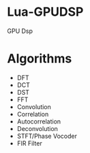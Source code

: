 # Lua-GPUDSP
GPU Dsp

# Algorithms
* DFT
* DCT
* DST
* FFT
* Convolution
* Correlation
* Autocorrelation
* Deconvolution
* STFT/Phase Vocoder
* FIR Filter

